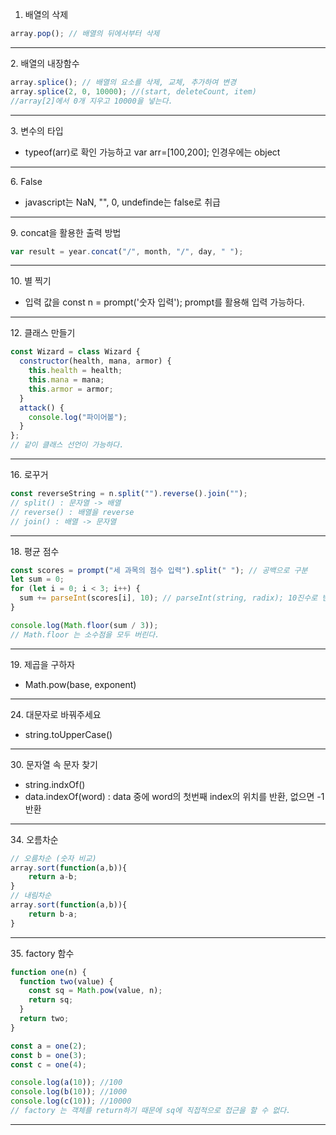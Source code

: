1. 배열의 삭제

```javascript
array.pop(); // 배열의 뒤에서부터 삭제
```
<hr>
2. 배열의 내장함수

```javascript
array.splice(); // 배열의 요소를 삭제, 교체, 추가하여 변경
array.splice(2, 0, 10000); //(start, deleteCount, item)
//array[2]에서 0개 지우고 10000을 넣는다.
```
<hr>
3. 변수의 타입

- typeof(arr)로 확인 가능하고 var arr=[100,200]; 인경우에는 object
<hr>
6. False

- javascript는 NaN, "", 0, undefinde는 false로 취급
<hr>
9. concat을 활용한 출력 방법

```javascript
var result = year.concat("/", month, "/", day, " ");
```
<hr>
10. 별 찍기

- 입력 값을 const n = prompt('숫자 입력'); prompt를 활용해 입력 가능하다.
<hr>
12. 클래스 만들기

```javascript
const Wizard = class Wizard {
  constructor(health, mana, armor) {
    this.health = health;
    this.mana = mana;
    this.armor = armor;
  }
  attack() {
    console.log("파이어볼");
  }
};
// 같이 클래스 선언이 가능하다.
```
<hr>
16. 로꾸거

```javascript
const reverseString = n.split("").reverse().join("");
// split() : 문자열 -> 배열
// reverse() : 배열을 reverse
// join() : 배열 -> 문자열
```
<hr>
18. 평균 점수

```javascript
const scores = prompt("세 과목의 점수 입력").split(" "); // 공백으로 구분
let sum = 0;
for (let i = 0; i < 3; i++) {
  sum += parseInt(scores[i], 10); // parseInt(string, radix); 10진수로 변경
}

console.log(Math.floor(sum / 3));
// Math.floor 는 소수점을 모두 버린다.
```
<hr>
19. 제곱을 구하자

- Math.pow(base, exponent)
<hr>
24. 대문자로 바꿔주세요

- string.toUpperCase()
<hr>
30. 문자열 속 문자 찾기

- string.indxOf()
- data.indexOf(word) : data 중에 word의 첫번째 index의 위치를 반환, 없으면 -1 반환
<hr>
34. 오름차순

```javascript
// 오름차순 (숫자 비교)
array.sort(function(a,b)){
    return a-b;
}
// 내림차순
array.sort(function(a,b)){
    return b-a;
}
```
<hr>
35. factory 함수

```javascript
function one(n) {
  function two(value) {
    const sq = Math.pow(value, n);
    return sq;
  }
  return two;
}

const a = one(2);
const b = one(3);
const c = one(4);

console.log(a(10)); //100
console.log(b(10)); //1000
console.log(c(10)); //10000
// factory 는 객체를 return하기 때문에 sq에 직접적으로 접근을 할 수 없다.
```
<hr>
